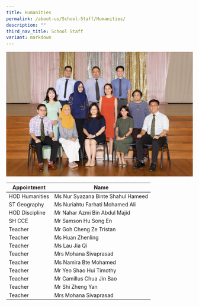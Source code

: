 ```yaml
---
title: Humanities
permalink: /about-us/School-Staff/Humanities/
description: ""
third_nav_title: School Staff
variant: markdown
---
```

![](/images/Dept%20Photo/HUMANITIES_DEPARTMENT_2828_FORMAL.jpg)


| Appointment | Name | 
| -------- | -------- | 
| HOD Humanities    | Ms Nur Syazana Binte Shahul Hameed   | 
| ST Geography     | Ms Nuriahtu Farhati Mohamed Ali    | 
| HOD Discipline     | Mr Nahar Azmi Bin Abdul Majid    |
| SH CCE     | Mr Samson Hu Song En    | 
| Teacher     | Mr Goh Cheng Ze Tristan     |
| Teacher     | Ms Huan Zhenling     |
| Teacher     | Ms Lau Jia Qi     | 
| Teacher     | Mrs Mohana Sivaprasad     | 
| Teacher     | Ms Namira Bte Mohamed    | 
| Teacher     | Mr Yeo Shao Hui Timothy    |
| Teacher     | Mr Camillus Chua Jin Bao    |
| Teacher     | Mr Shi Zheng Yan    |
| Teacher     | Mrs Mohana Sivaprasad    |